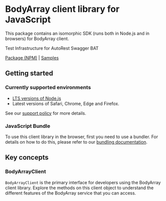 # BodyArray client library for JavaScript

This package contains an isomorphic SDK (runs both in Node.js and in browsers) for BodyArray client.

Test Infrastructure for AutoRest Swagger BAT

[Package (NPM)](https://www.npmjs.com/package/@msinternal/body-array) |
[Samples](https://github.com/Azure-Samples/azure-samples-js-management)

## Getting started

### Currently supported environments

- [LTS versions of Node.js](https://nodejs.org/about/releases/)
- Latest versions of Safari, Chrome, Edge and Firefox.

See our [support policy](https://github.com/Azure/azure-sdk-for-js/blob/main/SUPPORT.md) for more details.





### JavaScript Bundle
To use this client library in the browser, first you need to use a bundler. For details on how to do this, please refer to our [bundling documentation](https://aka.ms/AzureSDKBundling).

## Key concepts

### BodyArrayClient

`BodyArrayClient` is the primary interface for developers using the BodyArray client library. Explore the methods on this client object to understand the different features of the BodyArray service that you can access.

